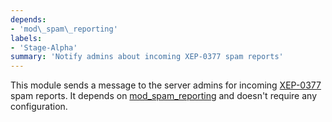 ```yaml
---
depends:
- 'mod\_spam\_reporting'
labels:
- 'Stage-Alpha'
summary: 'Notify admins about incoming XEP-0377 spam reports'
---
```


This module sends a message to the server admins for incoming
[XEP-0377][1] spam reports. It depends on [mod\_spam\_reporting][2] 
and doesn't require any configuration.

[1]:https://xmpp.org/extensions/xep-0377.html
[2]:https://modules.prosody.im/mod_spam_reporting.html
